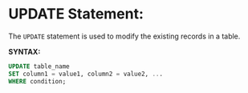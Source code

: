 # UPDATE Statement:

The `UPDATE` statement is used to modify the existing records in a table.

__SYNTAX:__
```sql
UPDATE table_name
SET column1 = value1, column2 = value2, ...
WHERE condition;
```
